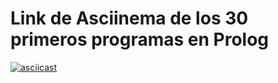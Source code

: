 # Link de Asciinema de los 30 primeros programas en Prolog
[![asciicast](https://asciinema.org/a/nTQrHuO2KaGh8pJQEheJSk1Sh.svg)](https://asciinema.org/a/nTQrHuO2KaGh8pJQEheJSk1Sh)

